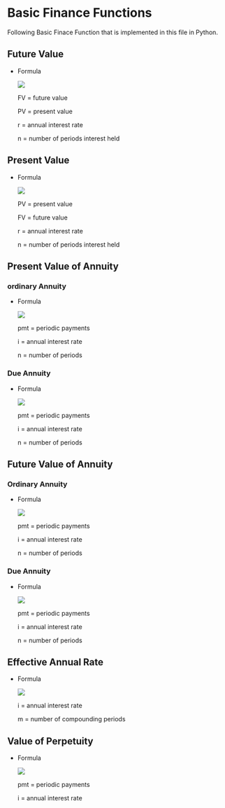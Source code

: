 # Basic Finance Functions

Following Basic Finace Function that is implemented in this file in Python.

## Future Value
   - Formula

      <img src="https://render.githubusercontent.com/render/math?math=\Huge FV= PV*(1%2Br)^n">

      FV	=	future value

      PV	=	present value

      r	=	annual interest rate

      n	=	number of periods interest held

## Present Value
   - Formula

      <img src="https://render.githubusercontent.com/render/math?math=\Huge PV=FV \frac{1}{(1%2Br)^{n}}">

      PV	=	present value
     
      FV	=	future value
     
      r	=	annual interest rate
     
      n	=	number of periods interest held
     

## Present Value of Annuity

 ### ordinary Annuity
  - Formula
  
      <img src="https://render.githubusercontent.com/render/math?math=\Huge PVA= \frac{Pmt}{i}*(1-\frac{1}{(1%2Bi)^n})">
  
      pmt  =  periodic payments
     
      i    = annual interest rate
  
      n	=	number of periods
   
 ### Due Annuity
 
   - Formula
   
      <img src="https://render.githubusercontent.com/render/math?math=\Huge PVA= \frac{Pmt}{i}*(1-\frac{1}{(1%2Bi)^n})*(1%2Bi)">
  
      pmt  =  periodic payments
     
      i    = annual interest rate
  
      n	=	number of periods
   
## Future Value of Annuity

 ### Ordinary Annuity

   - Formula
   
      <img src="https://render.githubusercontent.com/render/math?math=\Huge FVA= \frac{Pmt}{i}*({(1%2Bi)^n}-1)">
  
      pmt  =  periodic payments
     
      i    = annual interest rate
  
      n	=	number of periods
   
 ### Due Annuity
 
   - Formula
   
      <img src="https://render.githubusercontent.com/render/math?math=\Huge FVA= \frac{Pmt}{i}*({(1%2Bi)^n}-1)*(1%2Bi)">
      
      pmt  =  periodic payments
     
      i    = annual interest rate
  
      n	=	number of periods
   
## Effective Annual Rate

   - Formula
 
     <img src="https://render.githubusercontent.com/render/math?math=\Huge EAR= (1%2B  \frac{i}m)^m-1"> 

      i = annual interest rate

      m = number of compounding periods
   
## Value of Perpetuity

   - Formula
   
     <img src="https://render.githubusercontent.com/render/math?math=\Huge PV= \frac{pmt}{i}">
     
     pmt  =  periodic payments
     
     i    = annual interest rate
